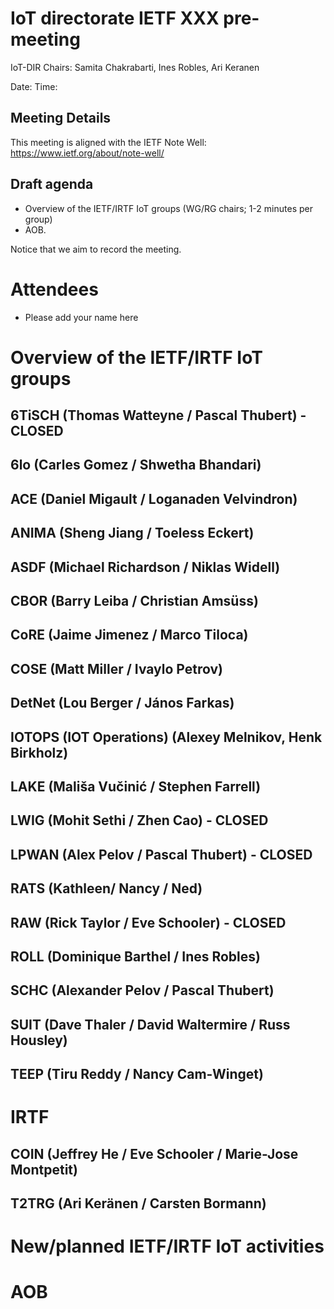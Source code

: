 # IoT directorate IETF XXX pre-meeting 

IoT-DIR Chairs: Samita Chakrabarti, Ines Robles, Ari Keranen


Date: 
Time: 

## Meeting Details 




This meeting is aligned with the IETF Note Well: https://www.ietf.org/about/note-well/

## Draft agenda

* Overview of the IETF/IRTF IoT groups (WG/RG chairs; 1-2 minutes per group)
* AOB. 


Notice that we aim to record the meeting.

# Attendees

* Please add your name here



# Overview of the IETF/IRTF IoT groups

## 6TiSCH (Thomas Watteyne / Pascal Thubert) - CLOSED


## 6lo (Carles Gomez / Shwetha Bhandari)


## ACE (Daniel Migault / Loganaden Velvindron)

## ANIMA (Sheng Jiang / Toeless Eckert)


## ASDF (Michael Richardson / Niklas Widell)

## CBOR (Barry Leiba / Christian Amsüss)


## CoRE (Jaime Jimenez / Marco Tiloca)


## COSE (Matt Miller / Ivaylo Petrov)


## DetNet (Lou Berger / János Farkas)

## IOTOPS (IOT Operations) (Alexey Melnikov, Henk Birkholz)


## LAKE (Mališa Vučinić / Stephen Farrell)


## LWIG (Mohit Sethi / Zhen Cao) - CLOSED


## LPWAN (Alex Pelov / Pascal Thubert) - CLOSED


## RATS (Kathleen/ Nancy / Ned)


## RAW (Rick Taylor / Eve Schooler) - CLOSED


## ROLL (Dominique Barthel / Ines Robles)



## SCHC (Alexander Pelov / Pascal Thubert)



## SUIT (Dave Thaler / David Waltermire / Russ Housley)




## TEEP (Tiru Reddy / Nancy Cam-Winget)



# IRTF

## COIN (Jeffrey He / Eve Schooler / Marie-Jose Montpetit)


## T2TRG (Ari Keränen / Carsten Bormann)


# New/planned IETF/IRTF IoT activities


# AOB

